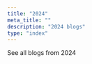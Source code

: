 ```yaml
---
title: "2024"
meta_title: ""
description: "2024 blogs"
type: "index"
---
```

See all blogs from 2024
